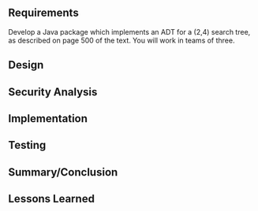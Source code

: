 ## Requirements
Develop a Java package which implements an ADT for a (2,4) search tree, as described 
on page 500 of the text. You will work in teams of three.

## Design

## Security Analysis

## Implementation

## Testing

## Summary/Conclusion

## Lessons Learned
